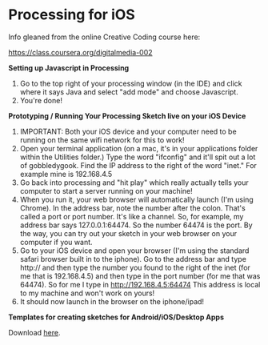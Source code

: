 # Processing for iOS

Info gleaned from the online Creative Coding course here:

[](https://class.coursera.org/digitalmedia-002)https://class.coursera.org/digitalmedia-002

**Setting up Javascript in Processing**

1.  Go to the top right of your processing window (in the IDE) and click where it says Java and select "add mode" and choose Javascript.
2.  You're done!

**Prototyping / Running Your Processing Sketch live on your iOS Device**

1.  IMPORTANT: Both your iOS device and your computer need to be running on the same wifi network for this to work!
2.  Open your terminal application (on a mac, it's in your applications folder within the Utilities folder.) Type the word "ifconfig" and it'll spit out a lot of gobbledygook. Find the IP address to the right of the word "inet." For example mine is 192.168.4.5
3.  Go back into processing and "hit play" which really actually tells your computer to start a server running on your machine!
4.  When you run it, your web browser will automatically launch (I'm using Chrome). In the address bar, note the number after the colon. That's called a port or port number. It's like a channel. So, for example, my address bar says 127.0.0.1:64474. So the number 64474 is the port. By the way, you can try out your sketch in your web browser on your computer if you want.
5.  Go to your iOS device and open your browser (I'm using the standard safari browser built in to the iphone). Go to the address bar and type http:// and then type the number you found to the right of the inet (for me that is 192.168.4.5) and then type in the port number (for me that was 64474). So for me I type in [](http://192.168.4.5:64474)http://192.168.4.5:64474 This address is local to my machine and won't work on yours!
6.  It should now launch in the browser on the iphone/ipad!

**Templates for creating sketches for Android/iOS/Desktop Apps**

Download [here](https://class.coursera.org/digitalmedia-002/wiki/Code).